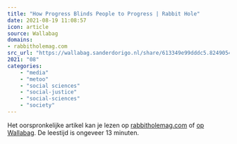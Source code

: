 ```yaml
---
title: "How Progress Blinds People to Progress | Rabbit Hole"
date: 2021-08-19 11:08:57
icon: article
source: Wallabag
domains:
- rabbitholemag.com
src_url: "https://wallabag.sanderdorigo.nl/share/613349e99dddc5.82490543"
2021: "08"
categories:
    - "media"
    - "metoo"
    - "social sciences"
    - "social-justice"
    - "social-sciences"
    - "society"
---
```

Het oorspronkelijke artikel kan je lezen op [rabbitholemag.com](https://rabbitholemag.com/how-progress-blinds-people-to-progress/) of [op Wallabag](https://wallabag.sanderdorigo.nl/share/613349e99dddc5.82490543). De leestijd is ongeveer 13 minuten.